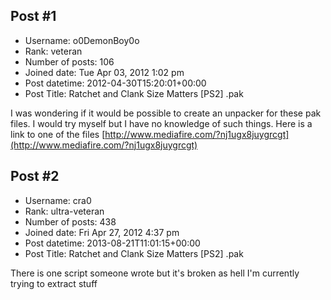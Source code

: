 ## Post #1
- Username: o0DemonBoy0o
- Rank: veteran
- Number of posts: 106
- Joined date: Tue Apr 03, 2012 1:02 pm
- Post datetime: 2012-04-30T15:20:01+00:00
- Post Title: Ratchet and Clank Size Matters [PS2] .pak

I was wondering if it would be possible to create an unpacker for these pak files.
I would try myself but I have no knowledge of such things.
Here is a link to one of the files 
[http://www.mediafire.com/?nj1ugx8juygrcgt](http://www.mediafire.com/?nj1ugx8juygrcgt)
## Post #2
- Username: cra0
- Rank: ultra-veteran
- Number of posts: 438
- Joined date: Fri Apr 27, 2012 4:37 pm
- Post datetime: 2013-08-21T11:01:15+00:00
- Post Title: Ratchet and Clank Size Matters [PS2] .pak

There is one script someone wrote but it's broken as hell I'm currently trying to extract stuff
